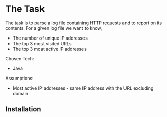 # The Task

The task is to parse a log file containing HTTP requests and to report on its contents. For a given log file we want to know,
* The number of unique IP addresses
* The top 3 most visited URLs
* The top 3 most active IP addresses


Chosen Tech:
* Java

Assumptions:
* Most active IP addresses - same IP address with the URL excluding domain


## Installation
``` 

```


